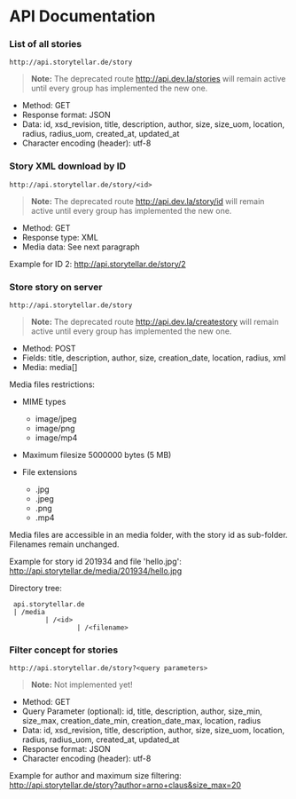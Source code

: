 # API Documentation

### List of all stories
```
http://api.storytellar.de/story
```
> **Note:** The deprecated route http://api.dev.la/stories will remain active until every group has implemented the new one.
 
 * Method: GET
 * Response format: JSON
 * Data: id, xsd_revision, title, description, author, size, size_uom, location, radius, radius_uom, created_at, updated_at
 * Character encoding (header): utf-8

### Story XML download by ID
```
http://api.storytellar.de/story/<id>
```
> **Note:** The deprecated route http://api.dev.la/story/id will remain active until every group has implemented the new one.
 
 * Method: GET
 * Response type: XML
 * Media data: See next paragraph

Example for ID 2: http://api.storytellar.de/story/2

### Store story on server
```
http://api.storytellar.de/story
```
> **Note:** The deprecated route http://api.dev.la/createstory will remain active until every group has implemented the new one.

 * Method: POST
 * Fields: title, description, author, size, creation_date, location, radius, xml
 * Media: media[]

Media files restrictions:

 * MIME types
   * image/jpeg
   * image/png
   * image/mp4

 * Maximum filesize 5000000 bytes (5 MB)

 * File extensions
   * .jpg
   * .jpeg
   * .png
   * .mp4


Media files are accessible in an media folder, with the story id as sub-folder. Filenames remain unchanged.

Example for story id 201934 and file 'hello.jpg': http://api.storytellar.de/media/201934/hello.jpg

Directory tree:

```
 api.storytellar.de
 | /media
         | /<id>
                 | /<filename>
```

### Filter concept for stories
```
http://api.storytellar.de/story?<query parameters>
```
> **Note:** Not implemented yet!
 
 * Method: GET
 * Query Parameter (optional): id, title, description, author, size_min, size_max, creation_date_min, creation_date_max, location, radius
 * Data: id, xsd_revision, title, description, author, size, size_uom, location, radius, radius_uom, created_at, updated_at 
 * Response format: JSON
 * Character encoding (header): utf-8

Example for author and maximum size filtering: http://api.storytellar.de/story?author=arno+claus&size_max=20
 
